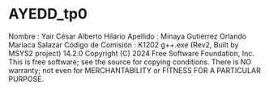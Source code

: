 # AYEDD_tp0
Nombre : Yair César Alberto Hilario
Apellido : Minaya Gutiérrez Orlando Mariaca Salazar
Código de Comisión : K1202
g++.exe (Rev2, Built by MSYS2 project) 14.2.0
Copyright (C) 2024 Free Software Foundation, Inc.
This is free software; see the source for copying conditions.  There is NO
warranty; not even for MERCHANTABILITY or FITNESS FOR A PARTICULAR PURPOSE.
